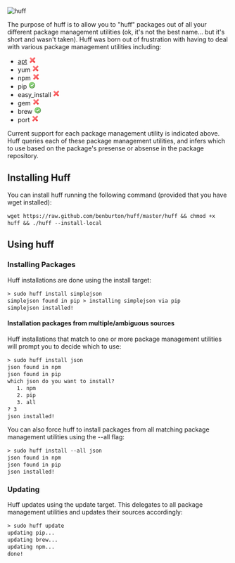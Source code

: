 ![huff](https://raw.github.com/benburton/huff/master/img/huff.png)

The purpose of huff is to allow you to "huff" packages out of all your different package management utilities (ok, it's not the best name... but it's short and wasn't taken). Huff was born out of frustration with having to deal with various package management utilities including:
 * [apt](http://wiki.debian.org/Apt) ![not supported](https://github.com/benburton/huff/raw/master/img/cross.png)
 * yum ![not supported](https://github.com/benburton/huff/raw/master/img/cross.png)
 * npm ![not supported](https://github.com/benburton/huff/raw/master/img/cross.png)
 * pip ![supported](https://github.com/benburton/huff/raw/master/img/accept.png)
 * easy_install ![not supported](https://github.com/benburton/huff/raw/master/img/cross.png)
 * gem ![not supported](https://github.com/benburton/huff/raw/master/img/cross.png)
 * brew ![supported](https://github.com/benburton/huff/raw/master/img/accept.png)
 * port ![not supported](https://github.com/benburton/huff/raw/master/img/cross.png)

Current support for each package management utility is indicated above. Huff queries each of these package management utilities, and infers which to use based on the package's presense or absense in the package repository.

## Installing Huff

You can install huff running the following command (provided that you have wget installed):

    wget https://raw.github.com/benburton/huff/master/huff && chmod +x huff && ./huff --install-local

## Using huff

### Installing Packages

Huff installations are done using the install target:

    > sudo huff install simplejson
    simplejson found in pip > installing simplejson via pip
    simplejson installed!

#### Installation packages from multiple/ambiguous sources

Huff installations that match to one or more package management utilities will prompt you to decide which to use:

    > sudo huff install json
    json found in npm
    json found in pip
    which json do you want to install?
       1. npm
       2. pip
       3. all
    ? 3
    json installed!


You can also force huff to install packages from all matching package management utilities using the --all flag:

    > sudo huff install --all json
    json found in npm
    json found in pip
    json installed!


### Updating

Huff updates using the update target. This delegates to all package management utilities and updates their sources accordingly:

    > sudo huff update
    updating pip...
    updating brew...
    updating npm...
    done!


